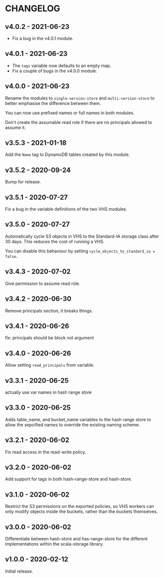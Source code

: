 # CHANGELOG

## v4.0.2 - 2021-06-23

*   Fix a bug in the v4.0.1 module.

## v4.0.1 - 2021-06-23

*   The `tags` variable now defaults to an empty map.
*   Fix a couple of bugs in the v4.0.0 module.

## v4.0.0 - 2021-06-23

Rename the modules to `single-version-store` and `multi-version-store` to better emphasise the difference between them.

You can now use prefixed names or full names in both modules.

Don't create the assumable read role if there are no principals allowed to assume it.

## v3.5.3 - 2021-01-18

Add the `Name` tag to DynamoDB tables created by this module.

## v3.5.2 - 2020-09-24

Bump for release.

## v3.5.1 - 2020-07-27

Fix a bug in the variable definitions of the two VHS modules.

## v3.5.0 - 2020-07-27

Automatically cycle S3 objects in VHS to the Standard-IA storage class after 30 days.
This reduces the cost of running a VHS.

You can disable this behaviour by setting `cycle_objects_to_standard_ia = false`.

## v3.4.3 - 2020-07-02

Give permission to assume read role.

## v3.4.2 - 2020-06-30

Remove principals section, it breaks things.

## v3.4.1 - 2020-06-26

fix: principals should be block not argument

## v3.4.0 - 2020-06-26

Allow setting `read_principals` from variable.

## v3.3.1 - 2020-06-25

actually use var names in hash range store

## v3.3.0 - 2020-06-25

Adds table_name, and bucket_name variables to the hash range store to allow the sepcified names to override the existing naming scheme.

## v3.2.1 - 2020-06-02

Fix read access in the read-write policy.

## v3.2.0 - 2020-06-02

Add support for tags in both hash-range-store and hash-store.

## v3.1.0 - 2020-06-02

Restrict the S3 permissions on the exported policies, so VHS workers can only modify objects inside the buckets, rather than the buckets themselves.

## v3.0.0 - 2020-06-02

Differentiate between hash-store and has-range-store for the different implementations within the scala-storage library.

## v1.0.0 - 2020-02-12

Initial release.
